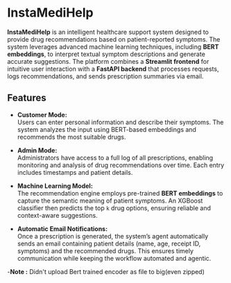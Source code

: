 # InstaMediHelp

**InstaMediHelp** is an intelligent healthcare support system designed to provide drug recommendations based on patient-reported symptoms. The system leverages advanced machine learning techniques, including **BERT embeddings**, to interpret textual symptom descriptions and generate accurate suggestions. The platform combines a **Streamlit frontend** for intuitive user interaction with a **FastAPI backend** that processes requests, logs recommendations, and sends prescription summaries via email.

## Features

- **Customer Mode:**  
  Users can enter personal information and describe their symptoms. The system analyzes the input using BERT-based embeddings and recommends the most suitable drugs.

- **Admin Mode:**  
  Administrators have access to a full log of all prescriptions, enabling monitoring and analysis of drug recommendations over time. Each entry includes timestamps and patient details.

- **Machine Learning Model:**  
  The recommendation engine employs pre-trained **BERT embeddings** to capture the semantic meaning of patient symptoms. An XGBoost classifier then predicts the top `k` drug options, ensuring reliable and context-aware suggestions.

- **Automatic Email Notifications:**  
  Once a prescription is generated, the system’s agent automatically sends an email containing patient details (name, age, receipt ID, symptoms) and the recommended drugs. This ensures timely communication while keeping the workflow automated and agentic.

-**Note :** Didn't upload Bert trained encoder as file to big(even zipped) 
